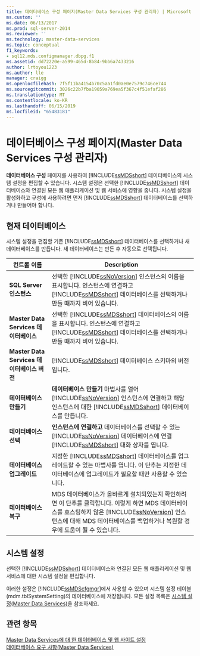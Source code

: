 ```yaml
---
title: 데이터베이스 구성 페이지(Master Data Services 구성 관리자) | Microsoft Docs
ms.custom: ''
ms.date: 06/13/2017
ms.prod: sql-server-2014
ms.reviewer: ''
ms.technology: master-data-services
ms.topic: conceptual
f1_keywords:
- sql12.mds.configmanager.dbpg.f1
ms.assetid: dd72220e-a599-465d-8b84-9bb6a7433216
author: lrtoyou1223
ms.author: lle
manager: craigg
ms.openlocfilehash: 7f5f11ba4154b70c5aa1fd0ae0e7579c746ce744
ms.sourcegitcommit: 3026c22b7fba19059a769ea5f367c4f51efaf286
ms.translationtype: MT
ms.contentlocale: ko-KR
ms.lasthandoff: 06/15/2019
ms.locfileid: "65483181"
---
```

# <a name="database-configuration-page-master-data-services-configuration-manager"></a>데이터베이스 구성 페이지(Master Data Services 구성 관리자)
  **데이터베이스 구성** 페이지를 사용하여 [!INCLUDE[ssMDSshort](../includes/ssmdsshort-md.md)] 데이터베이스의 시스템 설정을 편집할 수 있습니다. 시스템 설정은 선택한 [!INCLUDE[ssMDSshort](../includes/ssmdsshort-md.md)] 데이터베이스와 연결된 모든 웹 애플리케이션 및 웹 서비스에 영향을 줍니다. 시스템 설정을 활성화하고 구성에 사용하려면 먼저 [!INCLUDE[ssMDSshort](../includes/ssmdsshort-md.md)] 데이터베이스를 선택하거나 만들어야 합니다.  
  
## <a name="current-database"></a>현재 데이터베이스  
 시스템 설정을 편집할 기존 [!INCLUDE[ssMDSshort](../includes/ssmdsshort-md.md)] 데이터베이스를 선택하거나 새 데이터베이스를 만듭니다. 새 데이터베이스는 만든 후 자동으로 선택됩니다.  
  
|컨트롤 이름|Description|  
|------------------|-----------------|  
|**SQL Server 인스턴스**|선택한 [!INCLUDE[ssNoVersion](../includes/ssnoversion-md.md)] 인스턴스의 이름을 표시합니다. 인스턴스에 연결하고 [!INCLUDE[ssMDSshort](../includes/ssmdsshort-md.md)] 데이터베이스를 선택하거나 만들 때까지 비어 있습니다.|  
|**Master Data Services 데이터베이스**|선택한 [!INCLUDE[ssMDSshort](../includes/ssmdsshort-md.md)] 데이터베이스의 이름을 표시합니다. 인스턴스에 연결하고 [!INCLUDE[ssMDSshort](../includes/ssmdsshort-md.md)] 데이터베이스를 선택하거나 만들 때까지 비어 있습니다.|  
|**Master Data Services 데이터베이스 버전**|[!INCLUDE[ssMDSshort](../includes/ssmdsshort-md.md)] 데이터베이스 스키마의 버전입니다.|  
|**데이터베이스 만들기**|**데이터베이스 만들기** 마법사를 열어 [!INCLUDE[ssNoVersion](../includes/ssnoversion-md.md)] 인스턴스에 연결하고 해당 인스턴스에 대한 [!INCLUDE[ssMDSshort](../includes/ssmdsshort-md.md)] 데이터베이스를 만듭니다.|  
|**데이터베이스 선택**|**인스턴스에 연결하고** 데이터베이스를 선택할 수 있는 [!INCLUDE[ssNoVersion](../includes/ssnoversion-md.md)] 데이터베이스에 연결 [!INCLUDE[ssMDSshort](../includes/ssmdsshort-md.md)] 대화 상자를 엽니다.|  
|**데이터베이스 업그레이드**|지정한 [!INCLUDE[ssMDSshort](../includes/ssmdsshort-md.md)] 데이터베이스를 업그레이드할 수 있는 마법사를 엽니다. 이 단추는 지정한 데이터베이스에 업그레이드가 필요할 때만 사용할 수 있습니다.|  
|**데이터베이스 복구**|MDS 데이터베이스가 올바르게 설치되었는지 확인하려면 이 단추를 클릭합니다. 이렇게 하면 MDS 데이터베이스를 호스팅하지 않은 [!INCLUDE[ssNoVersion](../includes/ssnoversion-md.md)] 인스턴스에 대해 MDS 데이터베이스를 백업하거나 복원할 경우에 도움이 될 수 있습니다.|  
  
## <a name="system-settings"></a>시스템 설정  
 선택한 [!INCLUDE[ssMDSshort](../includes/ssmdsshort-md.md)] 데이터베이스와 연결된 모든 웹 애플리케이션 및 웹 서비스에 대한 시스템 설정을 편집합니다.  
  
 이러한 설정은 [!INCLUDE[ssMDScfgmgr](../includes/ssmdscfgmgr-md.md)]에서 사용할 수 있으며 시스템 설정 테이블(mdm.tblSystemSetting)의 데이터베이스에 저장됩니다. 모든 설정 목록은 [시스템 설정&#40;Master Data Services&#41;](system-settings-master-data-services.md)을 참조하세요.  
  
## <a name="see-also"></a>관련 항목  
 [Master Data Services에 대 한 데이터베이스 및 웹 사이트 설정](../../2014/master-data-services/set-up-the-database-and-website-for-master-data-services.md)   
 [데이터베이스 요구 사항&#40;Master Data Services&#41;](install-windows/database-requirements-master-data-services.md)  
  
  
